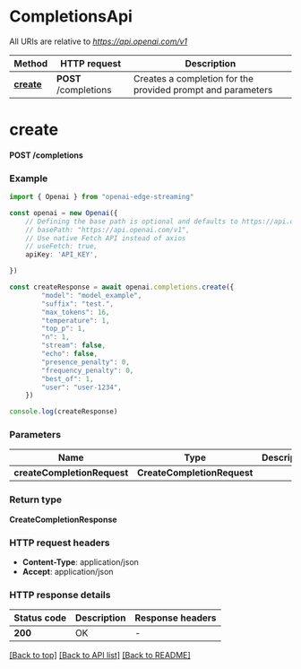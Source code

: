 # CompletionsApi

All URIs are relative to *https://api.openai.com/v1*

Method | HTTP request | Description
------------- | ------------- | -------------
[**create**](CompletionsApi.md#create) | **POST** /completions | Creates a completion for the provided prompt and parameters


# **create**

#### **POST** /completions


### Example


```typescript
import { Openai } from "openai-edge-streaming"

const openai = new Openai({
    // Defining the base path is optional and defaults to https://api.openai.com/v1
    // basePath: "https://api.openai.com/v1",
    // Use native Fetch API instead of axios
    // useFetch: true,
    apiKey: 'API_KEY',

})

const createResponse = await openai.completions.create({
        "model": "model_example",
        "suffix": "test.",
        "max_tokens": 16,
        "temperature": 1,
        "top_p": 1,
        "n": 1,
        "stream": false,
        "echo": false,
        "presence_penalty": 0,
        "frequency_penalty": 0,
        "best_of": 1,
        "user": "user-1234",
    })

console.log(createResponse)

```


### Parameters

Name | Type | Description  | Notes
------------- | ------------- | ------------- | -------------
 **createCompletionRequest** | **CreateCompletionRequest**|  |


### Return type

**CreateCompletionResponse**

### HTTP request headers

 - **Content-Type**: application/json
 - **Accept**: application/json


### HTTP response details
| Status code | Description | Response headers |
|-------------|-------------|------------------|
**200** | OK |  -  |

[[Back to top]](#) [[Back to API list]](../README.md#documentation-for-api-endpoints) [[Back to README]](../README.md)



